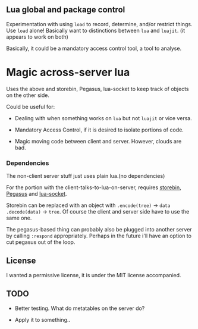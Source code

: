 ## Lua global and package control

Experimentation with using `load` to record, determine, and/or restrict things.
Use `load` alone! Basically want to distinctions between `lua` and `luajit`.
(it appears to work on both)

Basically, it could be a mandatory access control tool, a tool to analyse.

# Magic across-server lua

Uses the above and storebin, Pegasus, lua-socket to keep track of
objects on the other side.

Could be useful for:

* Dealing with when something works on `lua` but not `luajit` or vice versa.

* Mandatory Access Control, if it is desired to isolate portions of code.

* Magic moving code between client and server. However, clouds are bad.

### Dependencies
The non-client server stuff just uses plain lua.(no dependencies)

For the portion with the client-talks-to-lua-on-server, requires
[storebin](https://github.com/o-jasper/storebin),
[Pegasus](https://github.com/EvandroLG/pegasus.lua/) and
[lua-socket](https://github.com/diegonehab/luasocket).

Storebin can be replaced with an object  with `.encode(tree)` &rarr; `data`
`.decode(data)` &rarr; `tree`. Of course the client and server side have to use
the same one.

The pegasus-based thing can probably also be plugged into another server by
calling `:respond` appropriately. Perhaps in the future i'll have an option
to cut pegasus out of the loop.

## License
I wanted a permissive license, it is under the MIT license accompanied.

## TODO
* Better testing. What do metatables on the server do?

* Apply it to something..
